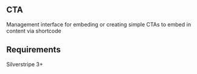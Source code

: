 ## CTA ##

Management interface for embeding or creating simple CTAs to embed in content via shortcode

## Requirements ##
Silverstripe 3+

